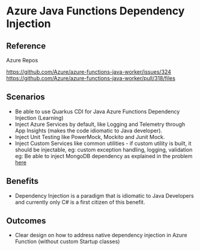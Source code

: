 # Azure Java Functions Dependency Injection

## Reference

Azure Repos

https://github.com/Azure/azure-functions-java-worker/issues/324
https://github.com/Azure/azure-functions-java-worker/pull/318/files

## Scenarios

- Be able to use Quarkus CDI for Java Azure Functions Dependency Injection (Learning)
- Inject Azure Services by default, like Logging and Telemetry through App Insights (makes the code idiomatic to Java developer).
- Inject Unit Testing like PowerMock, Mockito and Junit Mock.
- Inject Custom Services like common utilities - if custom utility is built, it should be injectable, eg: custom exception handling, logging, validation
  eg: Be able to inject MongoDB dependency as explained in the problem [here](https://stackoverflow.com/questions/60548438/dependency-injection-ioc-in-java-azure-functions)
  
## Benefits

- Dependency Injection is a paradigm that is idiomatic to Java Developers and currently only C# is a first citizen of this benefit.

## Outcomes

- Clear design on how to address native dependency injection in Azure Function (without custom Startup classes) 
